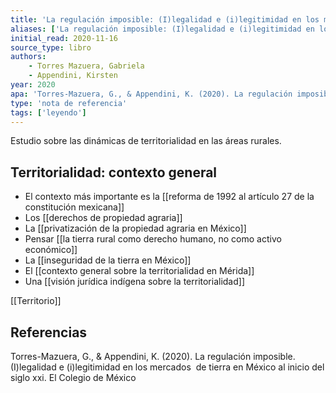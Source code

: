 ```yaml
---
title: 'La regulación imposible: (I)legalidad e (i)legitimidad en los mercados de tierra en México al inicio del siglo xxi'
aliases: ['La regulación imposible: (I)legalidad e (i)legitimidad en los mercados de tierra en México al inicio del siglo xxi', '@torres-mazueraRegulacionImposibleLegalidad2020']
initial_read: 2020-11-16
source_type: libro
authors: 
    - Torres Mazuera, Gabriela
    - Appendini, Kirsten
year: 2020
apa: 'Torres-Mazuera, G., & Appendini, K. (2020). La regulación imposible. (I)legalidad e (i)legitimidad en los mercados  de tierra en México al inicio del siglo xxi. El Colegio de México'
type: 'nota de referencia'
tags: ['leyendo']
---
```

Estudio sobre las dinámicas de territorialidad en las áreas rurales.

## Territorialidad: contexto general

- El contexto más importante es la [[reforma de 1992 al artículo 27 de la constitución mexicana]]
- Los [[derechos de propiedad agraria]]
- La [[privatización de la propiedad agraria en México]]
- Pensar [[la tierra rural como derecho humano, no como activo económico]]
- La [[inseguridad de la tierra en México]]
- El [[contexto general sobre la territorialidad en Mérida]]
- Una [[visión jurídica indígena sobre la territorialidad]]

[[Territorio]]

## Referencias

Torres-Mazuera, G., & Appendini, K. (2020). La regulación imposible. (I)legalidad e (i)legitimidad en los mercados  de tierra en México al inicio del siglo xxi. El Colegio de México